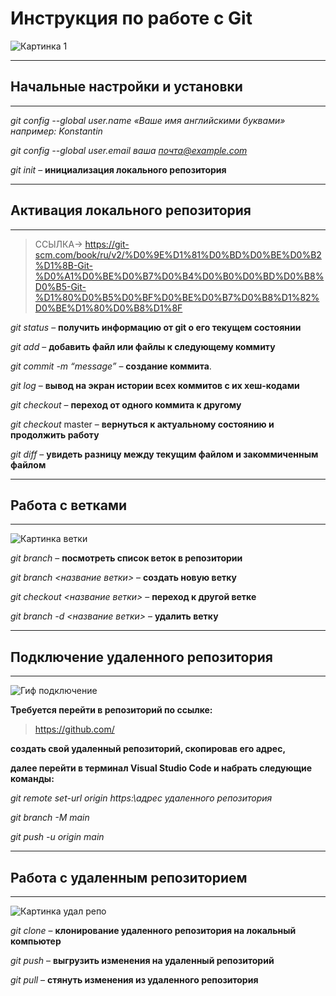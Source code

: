 # Инструкция по работе с Git

![Картинка 1](https://miro.medium.com/max/1400/1*8fPMdk2Cd5iJQ7dI7jXCbA.jpeg)
_____________________________________
## Начальные настройки и установки
_____________________________________

*git config --global user.name «Ваше имя английскими буквами»  например: Konstantin*

*git config --global user.email ваша почта@example.com*

*git init* – **инициализация локального репозитория**

_____________________________________
## Активация локального репозитория
_____________________________________

> ССЫЛКА-> https://git-scm.com/book/ru/v2/%D0%9E%D1%81%D0%BD%D0%BE%D0%B2%D1%8B-Git-%D0%A1%D0%BE%D0%B7%D0%B4%D0%B0%D0%BD%D0%B8%D0%B5-Git-%D1%80%D0%B5%D0%BF%D0%BE%D0%B7%D0%B8%D1%82%D0%BE%D1%80%D0%B8%D1%8F

*git status* – **получить информацию от git о его текущем состоянии**

*git add* – **добавить файл или файлы к следующему коммиту**

*git commit -m “message”* – **создание коммита**.

*git log* – **вывод на экран истории всех коммитов с их хеш-кодами**

*git checkout* – **переход от одного коммита к другому**

*git checkout* master – **вернуться к актуальному состоянию и продолжить работу**

*git diff* – **увидеть разницу между текущим файлом и закоммиченным файлом**

_____________________________________
## Работа с ветками
_____________________________________

![Картинка ветки](https://fuzeservers.ru/wp-content/uploads/e/2/1/e213c0034e447f37924fbb2c9251508a.png)

*git branch* – **посмотреть список веток в репозитории**

*git branch <название ветки>* – **создать новую ветку**

*git checkout <название ветки>* – **переход к другой ветке**

*git branch -d <название ветки>* – **удалить ветку**

_____________________________________
## Подключение удаленного репозитория
_____________________________________

![Гиф подключение](https://i.gifer.com/BWWG.gif)

**Требуется перейти в репозиторий по ссылке:**
>https://github.com/ 

**создать свой удаленный репозиторий, скопировав его адрес,**

**далее перейти в терминал Visual Studio Code и набрать следующие команды:**

*git remote set-url origin https:\\адрес удаленного репозитория* 

*git branch -M main*

*git push -u origin main* 

_____________________________________
## Работа с удаленным репозиторием
_____________________________________

![Картинка удал репо](https://cf.ppt-online.org/files/slide/b/bI4BtQ0fpXyelUDJREasmjkLuiodSwrWYA2Z56/slide-5.jpg)

*git clone* – **клонирование удаленного репозитория на локальный компьютер**

*git push* – **выгрузить изменения на удаленный репозиторий**

*git pull* – **стянуть изменения из удаленного репозитория**